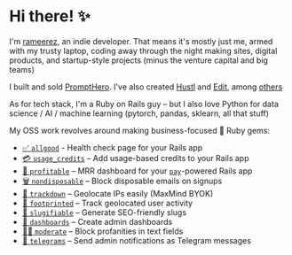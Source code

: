 # Hi there! ✨

I'm [rameerez](https://twitter.com/rameerez), an indie developer. That means it's mostly just me, armed with my trusty laptop, coding away through the night making sites, digital products, and startup-style projects (minus the venture capital and big teams)

I built and sold [PromptHero](https://prompthero.com). I've also created [Hustl](https://gohustl.co/) and [Edit](https://goedit.me/), among [others](https://rameerez.com/projects)

As for tech stack, I'm a Ruby on Rails guy – but I also love Python for data science / AI / machine learning (pytorch, pandas, sklearn, all that stuff)

My OSS work revolves around making business-focused 💎 Ruby gems:
 - [✅ `allgood`](https://github.com/rameerez/allgood) - Health check page for your Rails app
 - [💳 `usage_credits`](https://github.com/rameerez/usage_credits) – Add usage-based credits to your Rails app
 - [💸 `profitable`](https://github.com/rameerez/profitable) – MRR dashboard for your [`pay`](https://github.com/pay-rails/pay)-powered Rails app
 - [🗑️ `nondisposable`](https://github.com/rameerez/nondisposable) – Block disposable emails on signups
 - [📍 `trackdown`](https://github.com/rameerez/trackdown) – Geolocate IPs easily (MaxMind BYOK)
 - [👣 `footprinted`](https://github.com/rameerez/footprinted) – Track geolocated user activity
 - [🐌 `slugifiable`](https://github.com/rameerez/slugifiable) – Generate SEO-friendly slugs
 - [🍱 `dashboards`](https://github.com/rameerez/dashboards) – Create admin dashboards
 - [👮‍♂️ `moderate`](https://github.com/rameerez/moderate) – Block profanities in text fields
 - [💬 `telegrams`](https://github.com/rameerez/telegrams) – Send admin notifications as Telegram messages 
